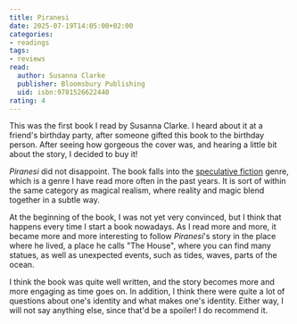 ```yaml
---
title: Piranesi
date: 2025-07-19T14:05:00+02:00
categories:
- readings
tags:
- reviews
read:
  author: Susanna Clarke
  publisher: Bloomsbury Publishing
  uid: isbn:9781526622440
rating: 4
---
```


This was the first book I read by Susanna Clarke. I heard about it at a friend's birthday party, after someone gifted this book to the birthday person. After seeing how gorgeous the cover was, and hearing a little bit about the story, I decided to buy it!

<!--more-->

*Piranesi* did not disappoint. The book falls into the [speculative fiction](https://en.wikipedia.org/wiki/Speculative_fiction) genre, which is a genre I have read more often in the past years. It is sort of within the same category as magical realism, where reality and magic blend together in a subtle way.

At the beginning of the book, I was not yet very convinced, but I think that happens every time I start a book nowadays. As I read more and more, it became more and more interesting to follow *Piranesi*'s story in the place where he lived, a place he calls "The House", where you can find many statues, as well as unexpected events, such as tides, waves, parts of the ocean.

I think the book was quite well written, and the story becomes more and more engaging as time goes on. In addition, I think there were quite a lot of questions about one's identity and what makes one's identity. Either way, I will not say anything else, since that'd be a spoiler! I do recommend it.
